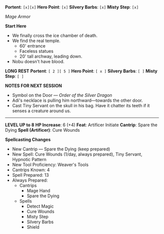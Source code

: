 **Portent**: `[x][x]`
**Hero Point**: `[x]`
**Silvery Barbs**: `[x]`
**Misty Step**: `[x]`

*Mage Armor*

**Start Here**
- We finally cross the ice chamber of death.
- We find the real temple.
	- 60' entrance
	- Faceless statues
	- 20' tall archway, leading down.
- Nobu doesn't have blood.

**LONG REST**
**Portent**: `[ 2 ][ 5 ]`
**Hero Point**: `[ x ]`
**Silvery Barbs**: `[ ]`
**Misty Step**: `[ ]`

**NOTES FOR NEXT SESSION**
- Symbol on the Door — *Order of the Silver Dragon*
- Adi's necklace is pulling him northward—towards the other door.
- Cast Tiny Servant on the skull in his bag. Have it chatter its teeth if it senses a creature around us.

---
**LEVEL UP to 8**
**HP Increase**: 6 (+4)
**Feat**: Artificer Initiate
**Cantrip**: Spare the Dying
**Spell (Artificer)**: Cure Wounds

**Spellcasting Changes**
- New Cantrip — Spare the Dying (keep prepared)
- New Spell: Cure Wounds (1/day, always prepared), Tiny Servant, Hypnotic Pattern
- New Tool Proficiency: Weaver's Tools
- Cantrips Known: 4
- Spell Prepared: 13
- Always Prepared:
	- Cantrips
		- Mage Hand
		- Spare the Dying
	- Spells
		- Detect Magic
		- Cure Wounds
		- Misty Step
		- Silvery Barbs
		- Shield